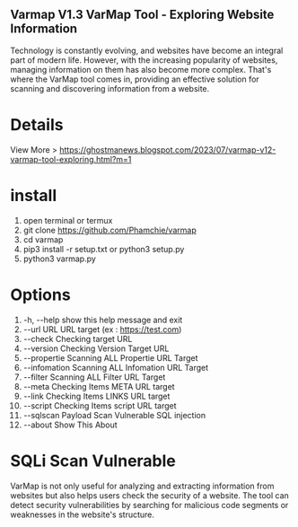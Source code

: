 
<h2>Varmap V1.3
VarMap Tool - Exploring Website Information</h2>
Technology is constantly evolving, and websites have become an integral part of modern life. However, with the increasing popularity of websites, managing information on them has also become more complex. That's where the VarMap tool comes in, providing an effective solution for scanning and discovering information from a website.

# Details
View More > https://ghostmanews.blogspot.com/2023/07/varmap-v12-varmap-tool-exploring.html?m=1 

# install

1. open terminal or termux
2. git clone https://github.com/Phamchie/varmap
3. cd varmap
4. pip3 install -r setup.txt or python3 setup.py
5. python3 varmap.py

# Options
1. -h, --help    show this help message and exit
2. --url URL     URL target (ex : https://test.com)
3. --check       Checking target URL
4. --version     Checking Version Target URL
5. --propertie   Scanning ALL Propertie URL Target
6. --infomation  Scanning ALL Infomation URL Target
7. --filter      Scanning ALL Filter URL Target
8. --meta        Checking Items META URL target
9. --link        Checking Items LINKS URL target
10. --script      Checking Items script URL target
11. --sqlscan     Payload Scan Vulnerable SQL injection
12. --about       Show This About

# SQLi Scan Vulnerable
VarMap is not only useful for analyzing and extracting information from websites but also helps users check the security of a website. The tool can detect security vulnerabilities by searching for malicious code segments or weaknesses in the website's structure.
